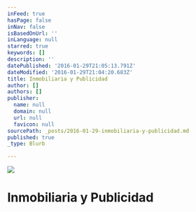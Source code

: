 ```yaml
---
inFeed: true
hasPage: false
inNav: false
isBasedOnUrl: ''
inLanguage: null
starred: true
keywords: []
description: ''
datePublished: '2016-01-29T21:05:13.791Z'
dateModified: '2016-01-29T21:04:20.683Z'
title: Inmobiliaria y Publicidad
author: []
authors: []
publisher:
  name: null
  domain: null
  url: null
  favicon: null
sourcePath: _posts/2016-01-29-inmobiliaria-y-publicidad.md
published: true
_type: Blurb

---
```

![](https://the-grid-user-content.s3-us-west-2.amazonaws.com/a3cf5d86-ae30-4dd2-b136-2c5c28864afd.png)

# Inmobiliaria y Publicidad